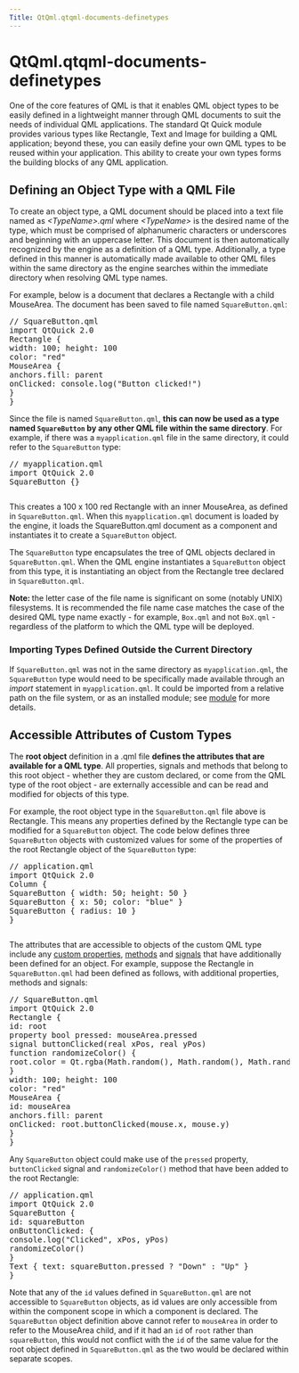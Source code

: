 ```yaml
---
Title: QtQml.qtqml-documents-definetypes
---
```


# QtQml.qtqml-documents-definetypes

<span class="subtitle"></span>
<!-- $$$qtqml-documents-definetypes.html-description -->
<p>One of the core features of QML is that it enables QML object types to be easily defined in a lightweight manner through QML documents to suit the needs of individual QML applications. The standard Qt Quick module provides various types like Rectangle, Text and Image for building a QML application; beyond these, you can easily define your own QML types to be reused within your application. This ability to create your own types forms the building blocks of any QML application.</p>
<h2 id="defining-an-object-type-with-a-qml-file">Defining an Object Type with a QML File</h2>
<p>To create an object type, a QML document should be placed into a text file named as <i>&lt;TypeName&gt;.qml</i> where <i>&lt;TypeName&gt;</i> is the desired name of the type, which must be comprised of alphanumeric characters or underscores and beginning with an uppercase letter. This document is then automatically recognized by the engine as a definition of a QML type. Additionally, a type defined in this manner is automatically made available to other QML files within the same directory as the engine searches within the immediate directory when resolving QML type names.</p>
<p>For example, below is a document that declares a Rectangle with a child MouseArea. The document has been saved to file named <code>SquareButton.qml</code>:</p>
<pre class="qml"><span class="comment">// SquareButton.qml</span>
import QtQuick 2.0
<span class="type">Rectangle</span> {
<span class="name">width</span>: <span class="number">100</span>; <span class="name">height</span>: <span class="number">100</span>
<span class="name">color</span>: <span class="string">&quot;red&quot;</span>
<span class="type">MouseArea</span> {
<span class="name">anchors</span>.fill: <span class="name">parent</span>
<span class="name">onClicked</span>: <span class="name">console</span>.<span class="name">log</span>(<span class="string">&quot;Button clicked!&quot;</span>)
}
}</pre>
<p>Since the file is named <code>SquareButton.qml</code>, <b>this can now be used as a type named <code>SquareButton</code> by any other QML file within the same directory</b>. For example, if there was a <code>myapplication.qml</code> file in the same directory, it could refer to the <code>SquareButton</code> type:</p>
<pre class="qml"><span class="comment">// myapplication.qml</span>
import QtQuick 2.0
<span class="type">SquareButton</span> {}</pre>
<p class="centerAlign"><img src="https://developer.ubuntu.com/static/devportal_uploaded/069107ed-a559-49ff-b258-055c55ee305c-../qtqml-documents-definetypes/images/documents-definetypes-simple.png" alt="" /></p><p>This creates a 100 x 100 red Rectangle with an inner MouseArea, as defined in <code>SquareButton.qml</code>. When this <code>myapplication.qml</code> document is loaded by the engine, it loads the SquareButton.qml document as a component and instantiates it to create a <code>SquareButton</code> object.</p>
<p>The <code>SquareButton</code> type encapsulates the tree of QML objects declared in <code>SquareButton.qml</code>. When the QML engine instantiates a <code>SquareButton</code> object from this type, it is instantiating an object from the Rectangle tree declared in <code>SquareButton.qml</code>.</p>
<p><b>Note: </b>the letter case of the file name is significant on some (notably UNIX) filesystems. It is recommended the file name case matches the case of the desired QML type name exactly - for example, <code>Box.qml</code> and not <code>BoX.qml</code> - regardless of the platform to which the QML type will be deployed.</p>
<h3 >Importing Types Defined Outside the Current Directory</h3>
<p>If <code>SquareButton.qml</code> was not in the same directory as <code>myapplication.qml</code>, the <code>SquareButton</code> type would need to be specifically made available through an <i>import</i> statement in <code>myapplication.qml</code>. It could be imported from a relative path on the file system, or as an installed module; see <a href="QtQml.qtqml-modules-topic.md">module</a> for more details.</p>
<h2 id="accessible-attributes-of-custom-types">Accessible Attributes of Custom Types</h2>
<p>The <b>root object</b> definition in a .qml file <b>defines the attributes that are available for a QML type</b>. All properties, signals and methods that belong to this root object - whether they are custom declared, or come from the QML type of the root object - are externally accessible and can be read and modified for objects of this type.</p>
<p>For example, the root object type in the <code>SquareButton.qml</code> file above is Rectangle. This means any properties defined by the Rectangle type can be modified for a <code>SquareButton</code> object. The code below defines three <code>SquareButton</code> objects with customized values for some of the properties of the root Rectangle object of the <code>SquareButton</code> type:</p>
<pre class="qml"><span class="comment">// application.qml</span>
import QtQuick 2.0
<span class="type">Column</span> {
<span class="type">SquareButton</span> { <span class="name">width</span>: <span class="number">50</span>; <span class="name">height</span>: <span class="number">50</span> }
<span class="type">SquareButton</span> { <span class="name">x</span>: <span class="number">50</span>; <span class="name">color</span>: <span class="string">&quot;blue&quot;</span> }
<span class="type">SquareButton</span> { <span class="name">radius</span>: <span class="number">10</span> }
}</pre>
<p class="centerAlign"><img src="https://developer.ubuntu.com/static/devportal_uploaded/b9c67914-c3a6-464b-a8f0-dc6f6b9a2718-../qtqml-documents-definetypes/images/documents-definetypes-attributes.png" alt="" /></p><p>The attributes that are accessible to objects of the custom QML type include any <a href="QtQml.qtqml-syntax-objectattributes.md#defining-property-attributes">custom properties</a>, <a href="QtQml.qtqml-syntax-objectattributes.md#defining-method-attributes">methods</a> and <a href="QtQml.qtqml-syntax-objectattributes.md#defining-signal-attributes">signals</a> that have additionally been defined for an object. For example, suppose the Rectangle in <code>SquareButton.qml</code> had been defined as follows, with additional properties, methods and signals:</p>
<pre class="qml"><span class="comment">// SquareButton.qml</span>
import QtQuick 2.0
<span class="type">Rectangle</span> {
<span class="name">id</span>: <span class="name">root</span>
property <span class="type">bool</span> <span class="name">pressed</span>: <span class="name">mouseArea</span>.<span class="name">pressed</span>
signal <span class="type">buttonClicked</span>(real xPos, real yPos)
<span class="keyword">function</span> <span class="name">randomizeColor</span>() {
<span class="name">root</span>.<span class="name">color</span> <span class="operator">=</span> <span class="name">Qt</span>.<span class="name">rgba</span>(<span class="name">Math</span>.<span class="name">random</span>(), <span class="name">Math</span>.<span class="name">random</span>(), <span class="name">Math</span>.<span class="name">random</span>(), <span class="number">1</span>)
}
<span class="name">width</span>: <span class="number">100</span>; <span class="name">height</span>: <span class="number">100</span>
<span class="name">color</span>: <span class="string">&quot;red&quot;</span>
<span class="type">MouseArea</span> {
<span class="name">id</span>: <span class="name">mouseArea</span>
<span class="name">anchors</span>.fill: <span class="name">parent</span>
<span class="name">onClicked</span>: <span class="name">root</span>.<span class="name">buttonClicked</span>(<span class="name">mouse</span>.<span class="name">x</span>, <span class="name">mouse</span>.<span class="name">y</span>)
}
}</pre>
<p>Any <code>SquareButton</code> object could make use of the <code>pressed</code> property, <code>buttonClicked</code> signal and <code>randomizeColor()</code> method that have been added to the root Rectangle:</p>
<pre class="qml"><span class="comment">// application.qml</span>
import QtQuick 2.0
<span class="type">SquareButton</span> {
<span class="name">id</span>: <span class="name">squareButton</span>
<span class="name">onButtonClicked</span>: {
<span class="name">console</span>.<span class="name">log</span>(<span class="string">&quot;Clicked&quot;</span>, <span class="name">xPos</span>, <span class="name">yPos</span>)
<span class="name">randomizeColor</span>()
}
<span class="type">Text</span> { <span class="name">text</span>: <span class="name">squareButton</span>.<span class="name">pressed</span> ? <span class="string">&quot;Down&quot;</span> : <span class="string">&quot;Up&quot;</span> }
}</pre>
<p>Note that any of the <code>id</code> values defined in <code>SquareButton.qml</code> are not accessible to <code>SquareButton</code> objects, as id values are only accessible from within the component scope in which a component is declared. The <code>SquareButton</code> object definition above cannot refer to <code>mouseArea</code> in order to refer to the MouseArea child, and if it had an <code>id</code> of <code>root</code> rather than <code>squareButton</code>, this would not conflict with the <code>id</code> of the same value for the root object defined in <code>SquareButton.qml</code> as the two would be declared within separate scopes.</p>
<!-- @@@qtqml-documents-definetypes.html -->
